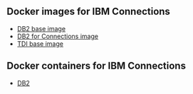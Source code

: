 ## Docker images for IBM Connections

- [DB2 base image](doc/images/db2_base.md)
- [DB2 for Connections image](doc/images/db2_ic.md)
- [TDI base image](doc/images/tdi_base.md)

## Docker containers for IBM Connections

- [DB2](doc/containers/db2_ic.md)